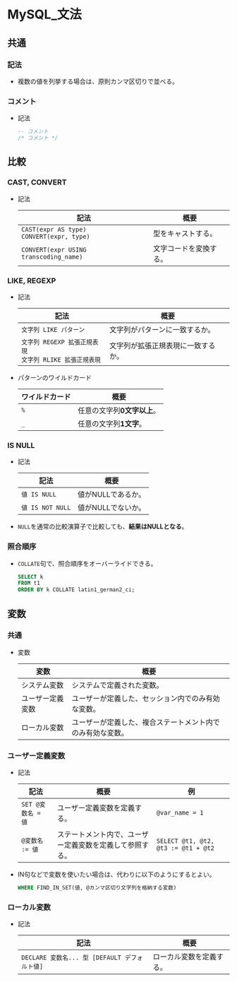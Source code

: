# MySQL_文法

## 共通

### 記法

- 複数の値を列挙する場合は、原則カンマ区切りで並べる。

### コメント

- 記法

  ```sql
  -- コメント
  /* コメント */
  ```

## 比較

### CAST, CONVERT

- 記法

  | 記法                                            | 概要                   |
  | ----------------------------------------------- | ---------------------- |
  | `CAST(expr AS type)`<br />`CONVERT(expr, type)` | 型をキャストする。     |
  | `CONVERT(expr USING transcoding_name)`          | 文字コードを変換する。 |

### LIKE, REGEXP

- 記法

  | 記法                                                         | 概要                               |
  | ------------------------------------------------------------ | ---------------------------------- |
  | `文字列 LIKE パターン`                                       | 文字列がパターンに一致するか。     |
  | `文字列 REGEXP 拡張正規表現`<br />`文字列 RLIKE 拡張正規表現` | 文字列が拡張正規表現に一致するか。 |

- パターンのワイルドカード

  | ワイルドカード | 概要                        |
  | -------------- | --------------------------- |
  | `%`            | 任意の文字列**0文字以上**。 |
  | `_`            | 任意の文字列**1文字**。     |

### IS NULL

- 記法

  | 記法             | 概要               |
  | ---------------- | ------------------ |
  | `値 IS NULL`     | 値がNULLであるか。 |
  | `値 IS NOT NULL` | 値がNULLでないか。 |

- `NULL`を通常の比較演算子で比較しても、**結果はNULLとなる**。

### 照合順序

- `COLLATE`句で、照合順序をオーバーライドできる。

  ```sql
  SELECT k
  FROM t1
  ORDER BY k COLLATE latin1_german2_ci;
  ```

## 変数

### 共通

- 変数

  | 変数             | 概要                                                       |
  | ---------------- | ---------------------------------------------------------- |
  | システム変数     | システムで定義された変数。                                 |
  | ユーザー定義変数 | ユーザーが定義した、セッション内でのみ有効な変数。         |
  | ローカル変数     | ユーザーが定義した、複合ステートメント内でのみ有効な変数。 |

### ユーザー定義変数

- 記法

  | 記法               | 概要                                                     | 例                                  |
  | ------------------ | -------------------------------------------------------- | ----------------------------------- |
  | `SET @変数名 = 値` | ユーザー定義変数を定義する。                             | `@var_name = 1`                     |
  | `@変数名 := 値`    | ステートメント内で、ユーザー定義変数を定義して参照する。 | `SELECT @t1, @t2, @t3 := @t1 + @t2` |
  
- IN句などで変数を使いたい場合は、代わりに以下のようにするとよい。

  ```sql
  WHERE FIND_IN_SET(値, @カンマ区切り文字列を格納する変数)
  ```

### ローカル変数

- 記法

  | 記法                                          | 概要                     |
  | --------------------------------------------- | ------------------------ |
  | `DECLARE 変数名... 型 [DEFAULT デフォルト値]` | ローカル変数を定義する。 |
